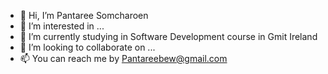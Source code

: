 - 👋 Hi, I’m Pantaree Somcharoen
- 👀 I’m interested in ...
- 🌱 I’m currently studying in Software Development course in Gmit Ireland
- 💞️ I’m looking to collaborate on ...
- 📫 You can reach me by Pantareebew@gmail.com

<!---
PantareeBew/PantareeBew is a ✨ special ✨ repository because its `README.md` (this file) appears on your GitHub profile.
You can click the Preview link to take a look at your changes.
--->
